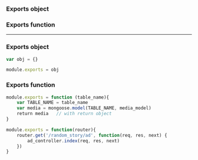 ### Exports object
### Exports function

---------------------------------------------------

### Exports object

```js
var obj = {}

module.exports = obj

```

### Exports function

```js
module.exports = function (table_name){
    var TABLE_NAME = table_name
    var media = mongoose.model(TABLE_NAME, media_model)
    return media   // with return object
}

```

```js
module.exports = function(router){
	router.get('/random_story/ad', function(req, res, next) {
		ad_controller.index(req, res, next)
	})
}
```
